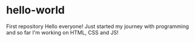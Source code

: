 # hello-world
First repository
Hello everyone!
Just started my journey with programming and so far I'm working on HTML, CSS and JS!
